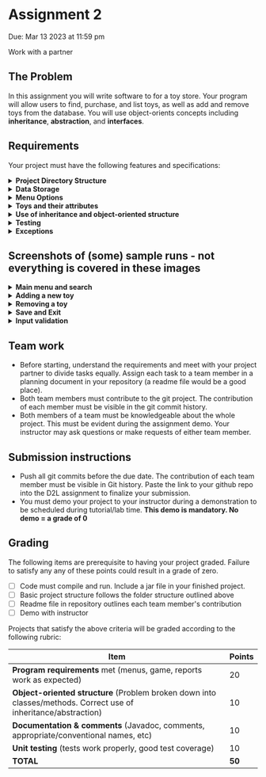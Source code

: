 # Assignment 2
Due: Mar 13 2023 at 11:59 pm

Work with a partner

## The Problem
In this assignment you will write software to for a toy store. Your program will allow users to find, purchase, and list toys, as well as add and remove toys from the database. You will use object-orients concepts including **inheritance**, **abstraction**, and **interfaces**.

## Requirements
Your project must have the following features and specifications:

<details>
  <summary><b>Project Directory Structure</b></summary>
  <p>
  Follow this directory structure:
    
  * bin/   (compiled java files)
  * src/   (Java source files)
      * application/    (classes housing the "main" program)
      * controller/     (classes used to coordinate the "model"s and "view"s)
      * model/          (classes related to data objects, like toys)
      * view/           (classes related to user interface)
      * exceptions/     (custom exception classes)
  * doc/   generated JavaDoc (Ensure the private option is checked and everything is included in the generated documentation.)
  * lib/    any 3rd-party libraries. This folder can be empty, and eclipse should automatically add things here if needed
  * res/    any resources or data files
  * test/   unit tests
    </p>
</details>

<details>
  <summary><b>Data Storage</b></summary>
  <p>
The database of toys should be saved to a file called "toys.txt" in the res/ folder. Each line in the file represents a different toy and each piece of information for a toy is separated by a semi-colon. Your program should read all the toys into a **single** ArrayList on startup, and save the (potentially modified) list of toys back to the file on exit.

A sample toys.txt file is provided for you.
</p>
</details>

<details>
  <summary><b>Menu Options</b></summary>
  <p>
  
  * **Search Inventory and Purchase Toy**
    * Allows users to search for a toy by serial number (**SN**), **name**, or **type**. The program then shows matching products, along with current inventory counts for each. The customer can select one of the items to purchase **or** return to the search menu. Purchasing an item modifies the inventory count accordingly, and trying to purchase an item that is out-of-stock shows an error. The customer returns to the search menu after purchasing.
      * NOTE: searching by name returns all items containing the name (see sample runs below)
  * **Add a New Toy**
    * Allows user to add a new toy to the database. Each type of toy requires different information (see formatting section).
      * the program should validate the serial number before using it (see toy attributes)
      * the serial number must be unique
  * **Remove a Toy**
    * Allows user to remove a toy from the database. The program asks the user to enter the serial number, then shows the corresponding item and asks for confirmation before removing it.
  * **Make a gift suggestion (OPTIONAL - WORTH BONUS MARKS!)** 
      * Asks user for an age, type, or price range (the customer can leave 1-2 of these empty) and shows a list of item suggestions. The customer can then select an item from the list to purchase.
  * **Save and Exit**
    * Saves the database to the text file (in the appropriate format) and terminates the program.

Note that all menus should be case in-sensitive, and validate user input.
    </p>
</details>

<details>
  <summary><b>Toys and their attributes</b></summary>
  <p>
  There are four types of toys: figures, animals, puzzles, and board games. The toys have the following attributes:
    
  * Figures
      * Serial Number: a unique 10-digit number for this figure. The first digit is 0 or 1
      * name: the name of the item
      * brand: the brand name
      * price: the cost to purchase the item
      * available-count: the number copies of this item currently in stock
      * age-appropriate: the suggested minimum age to use this item
      * classification: either **A**ction, **D**oll, or **H**istoric
  * Animals
      * Serial Number: a unique 10-digit number for this figure. The first digit is 2 or 3
      * name: the name of the item
      * brand: the brand name
      * price: the cost to purchase the item
      * available-count: the number copies of this item currently in stock
      * age-appropriate: the suggested minimum age to use this item
      * material: a description of the material this toy is made from
      * size: **S**mall, **M**edium, or **L**arge 
  * Puzzles
      * Serial Number: a unique 10-digit number for this figure. The first digit is 4, 5, or 6
      * name: the name of the item
      * brand: the brand name
      * price: the cost to purchase the item
      * available-count: the number copies of this item currently in stock
      * age-appropriate: the suggested minimum age to use this item
      * puzzle-type: **M**echanical, **C**ryptic, **L**ogic, **T**rivia, or **R**iddle
  * Board Games
      * Serial Number: a unique 10-digit number for this figure. The first digit is 7, 8, or 9
      * name: the name of the item
      * brand: the brand name
      * price: the cost to purchase the item
      * available-count: the number copies of this item currently in stock
      * age-appropriate: the suggested minimum age to use this item
      * number of players: a range, like 2-4 (note your program must store min and max players in separate properties
      * designer(s): a comma-separated list of designers
    </p>
</details>


<details>
  <summary><b>Use of inheritance and object-oriented structure</b></summary>
  <p>
    
  * You must create a class for each toy type (located in the `model` package), and each must inherit from a `Toy` superclass which **cannot be instantiated** and has all the common attributes.
  * Each toy class should have a constructor that accepts all the attribute values for that toy
  * Each toy class should override the toString() method, so that the object's details can be printed in human-readable form
    </p>
</details>

<details>
  <summary><b>Testing</b></summary>
  <p>
We expect to see reasonable JUnit tests written to ensure that the behavior of the existing classes (Animal, BoardGame, Figure, …)
    </p>
</details>

<details>
  <summary><b>Exceptions</b></summary>
  <p>
The program should throw (custom) exceptions if:
    
  * The input price is negative when the user creates a new toy
  * The minimum number of players is greater than the maximum, when adding a new board game
    </p>
</details>


## Screenshots of (some) sample runs - not everything is covered in these images
<details>
  <summary><b>Main menu and search</b></summary>
  <p>
    
![image](https://user-images.githubusercontent.com/8976705/217386588-1bbd8d48-098f-4bf8-984a-eb52abc80fbb.png)
  
  </p>
</details>
    
<details>
  <summary><b>Adding a new toy</b></summary>
  <p>
    
![image](https://user-images.githubusercontent.com/8976705/217386828-a450c583-4e04-413d-b4a0-1a7b5c28db57.png)
  
  </p>
</details>    

<details>
  <summary><b>Removing a toy</b></summary>
  <p>
    
![image](https://user-images.githubusercontent.com/8976705/217386942-a25ebe44-5ad7-4742-a1cd-0881065659a4.png)
  
  </p>
</details> 

<details>
  <summary><b>Save and Exit</b></summary>
  <p>
    
![image](https://user-images.githubusercontent.com/8976705/217387019-6a0201c5-04c5-4b84-92ed-7576f8ba6114.png)
  
  </p>
</details> 
    
<details>
  <summary><b>Input validation</b></summary>
  <p>
    
![image](https://user-images.githubusercontent.com/8976705/217387065-ae365c72-ff69-4470-9e69-99ebd7096ca3.png)
  
  </p>
</details> 
   
## Team work
* Before starting, understand the requirements and meet with your project partner to divide tasks equally. Assign each task to a team member in a planning document in your repository (a readme file would be a good place).
*	Both team members must contribute to the git project. The contribution of each member must be visible in the git commit history.
*	Both members of a team must be knowledgeable about the whole project. This must be evident during the assignment demo. Your instructor may ask questions or make requests of either team member.

## Submission instructions
* Push all git commits before the due date. The contribution of each team member must be visible in Git history. Paste the link to your github repo into the D2L assignment to finalize your submission.
* You must demo your project to your instructor during a demonstration to be scheduled during tutorial/lab time. **This demo is mandatory. No demo = a grade of 0**

## Grading
The following items are prerequisite to having your project graded. Failure to satisfy any any of these points could result in a grade of zero.
* [ ] Code must compile and run. Include a jar file in your finished project.
* [ ] Basic project structure follows the folder structure outlined above
* [ ] Readme file in repository outlines each team member's contribution
* [ ] Demo with instructor

Projects that satisfy the above criteria will be graded according to the following rubric:

| Item                        | Points |
| --------------------------- | ------ |
| **Program requirements** met (menus, game, reports work as expected)                                                              | 20     |
| **Object-oriented structure** (Problem broken down into classes/methods. Correct use of inheritance/abstraction)                  | 10     |
| **Documentation & comments** (Javadoc, comments, appropriate/conventional names, etc)                                             | 10     |
| **Unit testing** (tests work properly, good test coverage)                                                                        | 10     |
| **TOTAL**                   | **50** |
